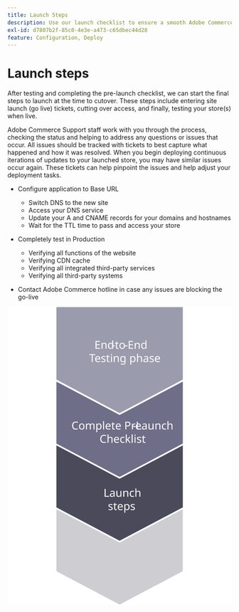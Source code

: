 ```yaml
---
title: Launch Steps
description: Use our launch checklist to ensure a smooth Adobe Commerce site implementation.
exl-id: d7807b2f-85c0-4e3e-a473-c65dbec44d28
feature: Configuration, Deploy
---
```

# Launch steps

After testing and completing the pre-launch checklist, we can start the final steps to launch at the time to cutover. These steps include entering site launch (go live) tickets, cutting over access, and finally, testing your store(s) when live. 

Adobe Commerce Support staff work with you through the process, checking the status and helping to address any questions or issues that occur. All issues should be tracked with tickets to best capture what happened and how it was resolved. When you begin deploying continuous iterations of updates to your launched store, you may have similar issues occur again. These tickets can help pinpoint the issues and help adjust your deployment tasks.

- Configure application to Base URL 
  - Switch DNS to the new site 
  - Access your DNS service 
  - Update your A and CNAME records for your domains and hostnames 
  - Wait for the TTL time to pass and access your store 

- Completely test in Production 
  - Verifying all functions of the website 
  - Verifying CDN cache 
  - Verifying all integrated third-party services 
  - Verifying all third-party systems 

- Contact Adobe Commerce hotline in case any issues are blocking the go-live

![Diagram showing phase 3 of the launch process](../../assets/playbooks/launch-steps-3.svg)
